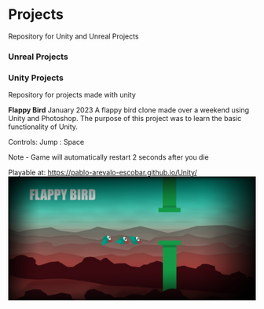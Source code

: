 # Projects
Repository for Unity and Unreal Projects

### Unreal Projects




### Unity Projects
Repository for projects made with unity

**Flappy Bird** January 2023
A flappy bird clone made over a weekend using Unity and Photoshop.
The purpose of this project was to learn the basic functionality of Unity.

Controls:
Jump : Space

Note - Game will automatically restart 2 seconds after you die

Playable at: https://pablo-arevalo-escobar.github.io/Unity/
![](Flappy-Bird/FlappyBirdTheme.png)


